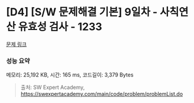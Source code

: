 # [D4] [S/W 문제해결 기본] 9일차 - 사칙연산 유효성 검사 - 1233 

[문제 링크](https://swexpertacademy.com/main/code/problem/problemDetail.do?contestProbId=AV141176AIwCFAYD) 

### 성능 요약

메모리: 25,192 KB, 시간: 165 ms, 코드길이: 3,379 Bytes



> 출처: SW Expert Academy, https://swexpertacademy.com/main/code/problem/problemList.do